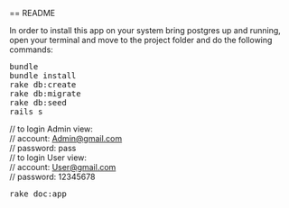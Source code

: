 == README

In order to install this app on your system bring postgres up and running, open your terminal and move to the project folder and do the following commands:

<tt>bundle</tt>  
<tt>bundle install</tt>  
<tt>rake db:create</tt>  
<tt>rake db:migrate</tt>  
<tt>rake db:seed</tt>  
<tt>rails s</tt>  

// to login Admin view:  
// 			account:   Admin@gmail.com  
//			password:  pass  
// to login User view:  
//			account:   User@gmail.com  
// 			password:  12345678  

<tt>rake doc:app</tt>